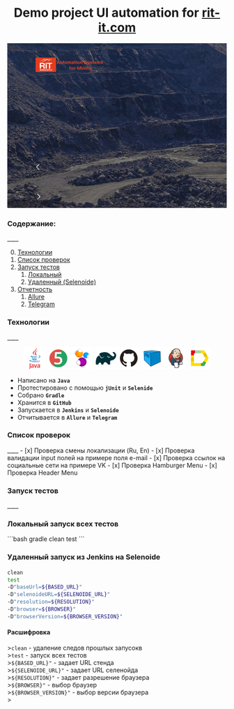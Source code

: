 <h1 align="center">Demo project UI automation for <a href="https://rit-it.com/en/ ">rit-it.com</a></h1>

<p align="center">
<img title="mainPage" src="images/screens/mainPage.png">
</p>

<h3>Содержание:</h3>
____

0. [Технологии](#tech)
1. [Список проверок](#listOfTest) 
2. [Запуск тестов](#testLaunch) 
    1. [Локальный](#localLaunch)
    2. [Удаленный (Selenoide)](#remoteLaunch)
3. [Отчетность](#report)
   1. [Allure](#allureReport)
   2. [Telegram](#telegramReport)


<h3>Технологии<a name="#tech"></a></h3>
____
<p align="center">
<code><a href="https://www.java.com/"><img src="images/ico/Java.svg" width="50" height="50"  alt="Java"/></a></code>
<code><a href="https://junit.org/junit5/"><img src="images/ico/Junit5.svg" width="50" height="50"  alt="JUnit 5"/></a></code>
<code><a href="https://selenide.org/"><img src="images/ico/Selenide.svg" width="50" height="50"  alt="Selenide"/></a></code>
<code><a href="https://gradle.org/"><img src="images/ico/Gradle.svg" width="50" height="50"  alt="Gradle"/></a></code>
<code><a href="https://github.com/"><img src="images/ico/GitHub.svg" width="50" height="50"  alt="Github"/></a></code>
<code><a href="https://aerokube.com/selenoid/"><img src="images/ico/Selenoid.svg" width="50" height="50"  alt="Selenoid"/></a></code>
<code><a href="https://www.jenkins.io/"><img src="images/ico/Jenkins.svg" width="50" height="50"  alt="Jenkins"/></a></code>
<code><a href="https://github.com/allure-framework/allure2"><img src="images/ico/Allure.svg" width="50" height="50"  alt="Allure"/></a></code>


- Написано на <code><strong>Java</strong></code> <br />
- Протестировано с помощью <code><strong>jUnit</strong></code> и <code><strong>Selenide</strong></code> <br />
- Собрано <code><strong>Gradle</strong></code> <br />
- Хранится в <code><strong>GitHub</strong></code> <br />
- Запускается в <code><strong>Jenkins</strong></code> и <code><strong>Selenoide</strong></code> <br />
- Отчитывается в <code><strong>Allure</strong></code> и <code><strong>Telegram</strong></code> <br />

<h3>Список проверок<a name="#listOfTest"></a></h3>
____
- [x] Проверка смены локализации (Ru, En)
- [x] Проверка валидации input полей на примере поля e-mail
- [x] Проверка ссылок на социальные сети на примере VK
- [x] Проверка Hamburger Menu
- [x] Проверка Header Menu

<h3>Запуск тестов<a name="#testLaunch"></a></h3>
____
<h3>Локальный запуск всех тестов<a name="localLaunch"></a></h3>
```bash
gradle clean test
```
<h3>Удаленный запуск из Jenkins на Selenoide <a name="localLaunch"></a></h3>

```bash
clean 
test
-D"baseUrl=${BASED_URL}" 
-D"selenoideURL=${SELENOIDE_URL}" 
-D"resolution=${RESOLUTION}" 
-D"browser=${BROWSER}" 
-D"browserVersion=${BROWSER_VERSION}" 
```
<h4>Расшифровка</h4>
><code>clean</code> - удаление следов прошлых запусокв <br />
><code>test</code> - запуск всех тестов<br />
><code>${BASED_URL}"</code> - задает URL стенда<br />
><code>${SELENOIDE_URL}"</code> - задает URL селенойда <br />
><code>${RESOLUTION}"</code>  - задает разрешение браузера <br />
><code>${BROWSER}"</code> - выбор браузер <br />
><code>${BROWSER_VERSION}"</code> - выбор версии браузера <br /> 
>